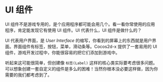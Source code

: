 # UI 组件

UI 组件不是游戏专用的，是个应用程序都可能会用几个。看一看你常使用的应用程序，肯定能发现它有使用 UI 组件。UI 代表什么，UI 组件是做什么的？

UI 代表用户界面，是 _User Interface_ 的缩写，你看到的屏幕上的东西就是用户界面。界面组件有标签，按钮，菜单，滑动条等。Cocos2d-x 提供了一套易用的 UI 组件，游戏开发过程中，你能很容易的把它们添加到游戏中。

听起来这可能很简单，但创建像 `标签(Label)` 这样的核心类实际要考虑很多问题。可以想象创建一套自定义的组件是多么的困难！当然你根本没必要这样做，因为你需要的我们都考虑到了。
